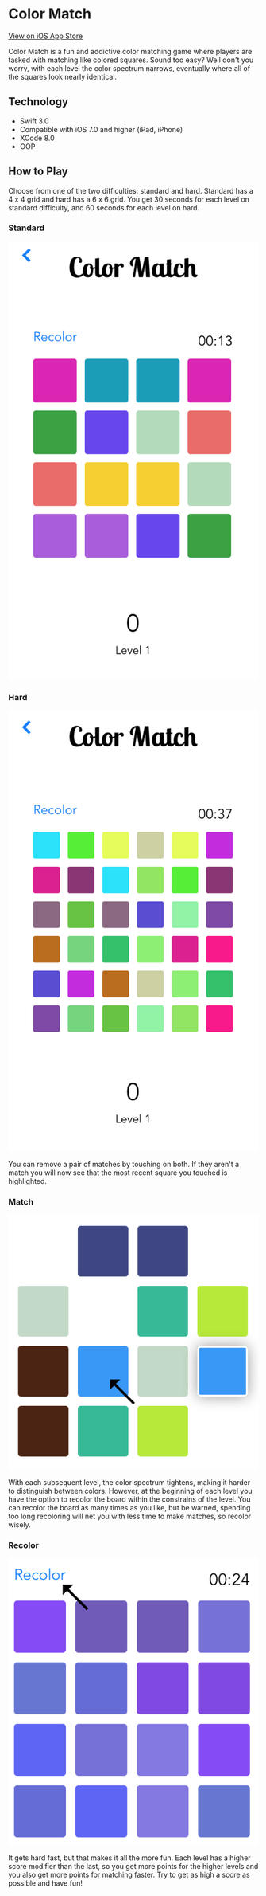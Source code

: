 # Color Match #

[View on iOS App Store](https://itunes.apple.com/us/app/color-match-squares/id1153724046)

Color Match is a fun and addictive color matching game where players are tasked with matching like colored squares. Sound too easy? Well don't you worry, with each level the color spectrum narrows, eventually where all of the squares look nearly identical.

## Technology ##

- Swift 3.0
- Compatible with iOS 7.0 and higher (iPad, iPhone)
- XCode 8.0
- OOP

## How to Play ##

Choose from one of the two difficulties: standard and hard. Standard has a 4 x 4 grid and hard has a 6 x 6 grid. You get 30 seconds for each level on standard difficulty, and 60 seconds for each level on hard.

### Standard ###
![standard_level](docs/standard_level.png)

### Hard ###
![hard_level](docs/hard_level.png)

You can remove a pair of matches by touching on both. If they aren't a match you will now see that the most recent square you touched is highlighted.

### Match ###
![make_match](docs/make_match.png)

With each subsequent level, the color spectrum tightens, making it harder to distinguish between colors. However, at the beginning of each level you have the option to recolor the board within the constrains of the level. You can recolor the board as many times as you like, but be warned, spending too long recoloring will net you with less time to make matches, so recolor wisely.

### Recolor ###
![recolor](docs/recolor.png)

It gets hard fast, but that makes it all the more fun. Each level has a higher score modifier than the last, so you get more points for the higher levels and you also get more points for matching faster. Try to get as high a score as possible and have fun!
